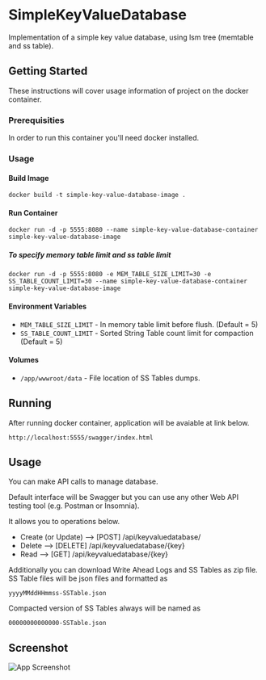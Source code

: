 # SimpleKeyValueDatabase
Implementation of a simple key value database, using lsm tree (memtable and ss table).
## Getting Started
These instructions will cover usage information of project on the docker container.
### Prerequisities
In order to run this container you'll need docker installed.
### Usage
#### Build Image
```shell
docker build -t simple-key-value-database-image .
```
#### Run Container
```shell
docker run -d -p 5555:8080 --name simple-key-value-database-container simple-key-value-database-image
```
##### To specify memory table limit and ss table limit
```shell
docker run -d -p 5555:8080 -e MEM_TABLE_SIZE_LIMIT=30 -e SS_TABLE_COUNT_LIMIT=30 --name simple-key-value-database-container simple-key-value-database-image
```
#### Environment Variables
* `MEM_TABLE_SIZE_LIMIT` - In memory table limit before flush. (Default = 5)
* `SS_TABLE_COUNT_LIMIT` - Sorted String Table count limit for compaction (Default = 5)
#### Volumes
* `/app/wwwroot/data` - File location of SS Tables dumps.
## Running
After running docker container, application will be avaiable at link below.
```link
http://localhost:5555/swagger/index.html
```
## Usage

You can make API calls to manage database.

Default interface will be Swagger but you can use any other Web API testing tool (e.g. Postman or Insomnia).

It allows you to operations below.
* Create (or Update) --> [POST] /api/keyvaluedatabase/
* Delete --> [DELETE] /api/keyvaluedatabase/{key}
* Read --> [GET] /api/keyvaluedatabase/{key}

Additionally you can download Write Ahead Logs and SS Tables as zip file.
SS Table files will be json files and formatted as 
```link
yyyyMMddHHmmss-SSTable.json
```

Compacted version of SS Tables always will be named as 
```link
00000000000000-SSTable.json

```
## Screenshot
![App Screenshot](https://i.imgur.com/KAmIkir.png)
